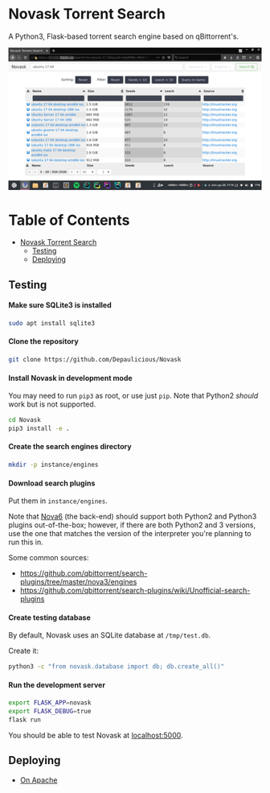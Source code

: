 # Novask Torrent Search

A Python3, Flask-based torrent search engine based on qBittorrent's.

![Screenshot](screenshot.png)

Table of Contents
=================

   * [Novask Torrent Search](#novask-torrent-search)
      * [Testing](#testing)
      * [Deploying](#deploying)


## Testing

#### Make sure SQLite3 is installed

```sh
sudo apt install sqlite3
```

#### Clone the repository

```sh
git clone https://github.com/Depaulicious/Novask
```

#### Install Novask in development mode
You may need to run `pip3` as root, or use just `pip`. Note that Python2 *should* work but is not supported.

```sh
cd Novask
pip3 install -e .
```

#### Create the search engines directory

```sh
mkdir -p instance/engines
```

#### Download search plugins
Put them in `instance/engines`.

Note that [Nova6](https://github.com/Depaulicious/Nova6) (the back-end) should support both Python2 and Python3 plugins out-of-the-box; however, if there are both Python2 and 3 versions, use the one that matches the version of the interpreter you're planning to run this in.

Some common sources:

- https://github.com/qbittorrent/search-plugins/tree/master/nova3/engines
- https://github.com/qbittorrent/search-plugins/wiki/Unofficial-search-plugins

#### Create testing database

By default, Novask uses an SQLite database at `/tmp/test.db`.

Create it:

```sh
python3 -c "from novask.database import db; db.create_all()"
``` 

#### Run the development server

```sh
export FLASK_APP=novask
export FLASK_DEBUG=true
flask run
```

You should be able to test Novask at [localhost:5000](http://localhost:5000).

## Deploying

- [On Apache](https://github.com/Depaulicious/Novask/wiki/Deploy-with-Apache)